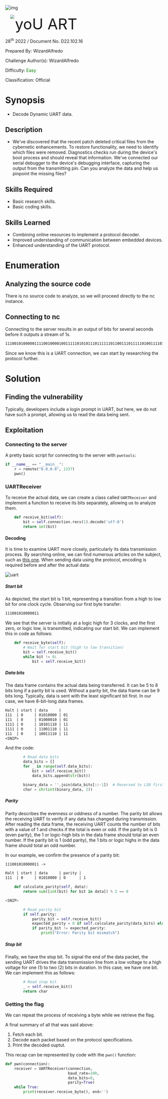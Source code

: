 ![img](assets/images/banner.png)

<img src='assets/images/htb.png' style='margin-left: 20px; zoom: 80%;' align=left /> <font size='10'>yoU ART</font>

28<sup>th</sup> 2022 / Document No. D22.102.16

Prepared By: WizardAlfredo

Challenge Author(s): WizardAlfredo

Difficulty: <font color=green>Easy</font>

Classification: Official

# Synopsis

- Decode Dynamic UART data.

## Description

- We've discovered that the recent patch deleted critical files from the cybernetic enhancements. To restore functionality, we need to identify which files were removed. Diagnostics checks run during the device's boot process and should reveal that information. We've connected our serial debugger to the device's debugging interface, capturing the output from the transmitting pin. Can you analyze the data and help us pinpoint the missing files?

## Skills Required

- Basic research skills.
- Basic coding skills.

## Skills Learned

- Combining online resources to implement a protocol decoder.
- Improved understanding of communication between embedded devices.
- Enhanced understanding of the UART protocol.

# Enumeration

## Analyzing the source code

There is no source code to analyze, so we will proceed directly to the nc instance.

## Connecting to nc

Connecting to the server results in an output of bits for several seconds before it outputs a stream of 1s.

```txt
11100101000001111001000010011111010101110111111011001110111110100111101111111001000010011110111101100111110000111100110000001001111100110111011111101000110011110011101000111010001100111010011100011111<SNIP>111111111111111111111111111111111111111111111111111111111111111
```

Since we know this is a UART connection, we can start by researching the protocol further.

# Solution

## Finding the vulnerability

Typically, developers include a login prompt in UART, but here, we do not have such a prompt, allowing us to read the data being sent.

## Exploitation

### Connecting to the server

A pretty basic script for connecting to the server with `pwntools`:

```python
if __name__ == "__main__":
    r = remote("0.0.0.0", 1337)
    pwn()
```

### UARTReceiver

To receive the actual data, we can create a class called `UARTReceiver` and implement a function to receive its bits separately, allowing us to analyze them.

```python
    def receive_bit(self):
        bit = self.connection.recv(1).decode('utf-8')
        return int(bit)
```

#### Decoding

It is time to examine UART more closely, particularly its data transmission process. By searching online, we can find numerous articles on the subject, such as [this one](https://www.analog.com/en/resources/analog-dialogue/articles/uart-a-hardware-communication-protocol.html). When sending data using the protocol, encoding is required before and after the actual data:

![uart](https://www.analog.com/en/_/media/images/analog-dialogue/en/volume-54/number-4/articles/uart-a-hardware-communication-protocol/335962-fig-03.svg?w=900&rev=ad33a0f741fd40a79887152fcf0b7944)

##### Start bit

As depicted, the start bit is 1 bit, representing a transition from a high to low bit for one clock cycle. Observing our first byte transfer:

```txt
111001010000011
```

We see that the server is initially at a logic high for 3 clocks, and the first zero, or logic low, is transmitted, indicating our start bit. We can implement this in code as follows:

```py
    def receive_byte(self):
        # Wait for start bit (high to low transition)
        bit = self.receive_bit()
        while bit != 0:
            bit = self.receive_bit()
```

##### Data bits

The data frame contains the actual data being transferred. It can be 5 to 8 bits long if a parity bit is used. Without a parity bit, the data frame can be 9 bits long. Typically, data is sent with the least significant bit first. In our case, we have 8-bit-long data frames.

```txt
Halt | start | data     |
111  | 0     | 01010000 | 01
111  | 0     | 01000010 | 01
1111 | 0     | 10101110 | 11
1111 | 0     | 11001110 | 11
111  | 0     | 10011110 | 11
<SNIP>
```

And the code:

```py
        # Read data bits
        data_bits = []
        for _ in range(self.data_bits):
            bit = self.receive_bit()
            data_bits.append(str(bit))

        binary_data = ''.join(data_bits[::-1])  # Reversed to LSB first
        char = chr(int(binary_data, 2))
```

##### Parity

Parity describes the evenness or oddness of a number. The parity bit allows the receiving UART to verify if any data has changed during transmission. After reading the data frame, the receiving UART counts the number of bits with a value of 1 and checks if the total is even or odd. If the parity bit is 0 (even parity), the 1 or logic-high bits in the data frame should total an even number. If the parity bit is 1 (odd parity), the 1 bits or logic highs in the data frame should total an odd number.

In our example, we confirm the presence of a parity bit:

```txt
111001010000011 ->

Halt | start | data     | parity |
111  | 0     | 01010000 | 0  	 | 1
```

```python
    def calculate_parity(self, data):
        return sum([int(bit) for bit in data]) % 2 == 0

<SNIP>

        # Read parity bit
        if self.parity:
            parity_bit = self.receive_bit()
            expected_parity = 0 if self.calculate_parity(data_bits) else 1
            if parity_bit != expected_parity:
                print("Error: Parity bit mismatch")

```

##### Stop bit

Finally, we have the stop bit. To signal the end of the data packet, the sending UART drives the data transmission line from a low voltage to a high voltage for one (1) to two (2) bits in duration. In this case, we have one bit. We can implement this as follows:

```py
        # Read stop bit
        _ = self.receive_bit()
        return char
```

### Getting the flag

We can repeat the process of receiving a byte while we retrieve the flag.

A final summary of all that was said above:

1. Fetch each bit.
2. Decode each packet based on the protocol specifications.
3. Print the decoded ouptut.

This recap can be represented by code with the `pwn()` function:

```python
def pwn(connection):
    receiver = UARTReceiver(connection,
                            baud_rate=100,
                            data_bits=8,
                            parity=True)
    while True:
        print(receiver.receive_byte(), end='')
```

